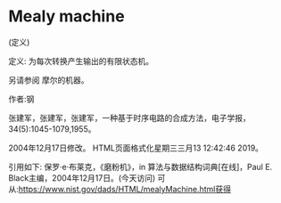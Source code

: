 # Mealy machine


(定义)



定义:
为每次转换产生输出的有限状态机。



另请参阅
摩尔的机器。


作者:钢


张建军，张建军，张建军，一种基于时序电路的合成方法，电子学报，34(5):1045-1079,1955。








2004年12月17日修改。
HTML页面格式化星期三三月13 12:42:46 2019。



引用如下:
保罗·e·布莱克，《磨粉机》，in
算法与数据结构词典[在线]，Paul E. Black主编，2004年12月17日。(今天访问)
可从:https://www.nist.gov/dads/HTML/mealyMachine.html获得